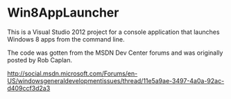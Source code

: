 # Win8AppLauncher

This is a Visual Studio 2012 project for a console application that launches Windows 8 apps from the command line.

The code was gotten from the MSDN Dev Center forums and was originally posted by Rob Caplan.

http://social.msdn.microsoft.com/Forums/en-US/windowsgeneraldevelopmentissues/thread/11e5a9ae-3497-4a0a-92ac-d409ccf3d2a3